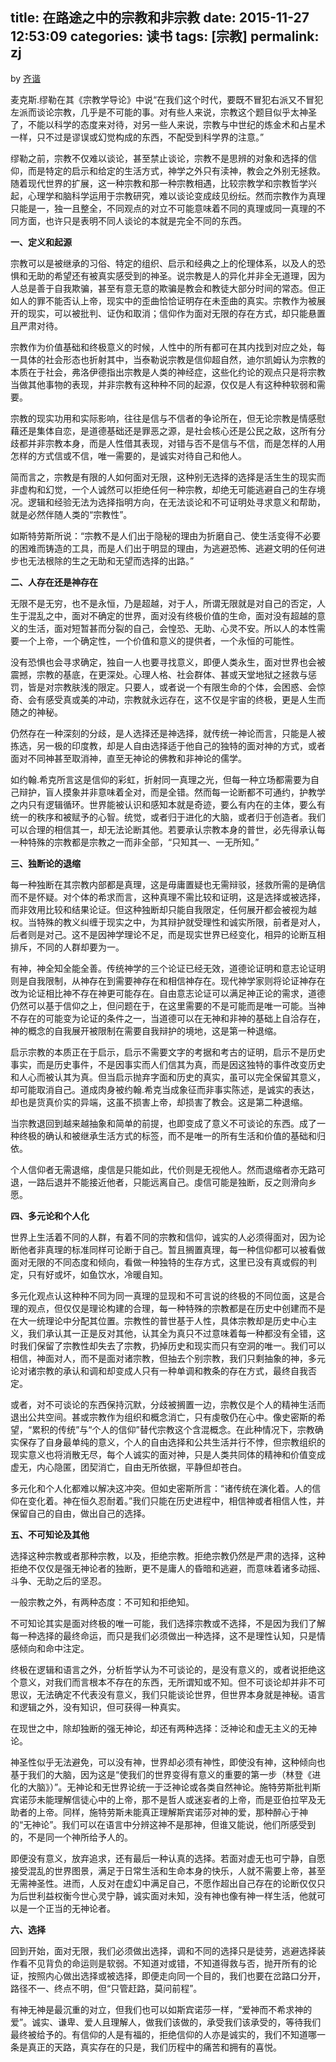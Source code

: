 title: 在路途之中的宗教和非宗教
date: 2015-11-27 12:53:09
categories: 读书
tags: [宗教]
permalink: zj
---
by [齐谐](http://caute.net/about/)

麦克斯.缪勒在其《宗教学导论》中说“在我们这个时代，要既不冒犯右派又不冒犯左派而谈论宗教，几乎是不可能的事。对有些人来说，宗教这个题目似乎太神圣了，不能以科学的态度来对待，对另一些人来说，宗教与中世纪的炼金术和占星术一样，只不过是谬误或幻觉构成的东西，不配受到科学界的注意。”

缪勒之前，宗教不仅难以谈论，甚至禁止谈论，宗教不是思辨的对象和选择的信仰，而是特定的启示和给定的生活方式，神学之外只有渎神，教会之外别无拯救。随着现代世界的扩展，这一种宗教和那一种宗教相遇，比较宗教学和宗教哲学兴起，心理学和脑科学运用于宗教研究，难以谈论变成歧见纷纭。然而宗教作为真理只能是一，独一且整全，不同观点的对立不可能意味着不同的真理或同一真理的不同方面，也许只是表明不同人谈论的本就是完全不同的东西。
<!--more-->

**一、定义和起源**

宗教可以是被继承的习俗、特定的组织、启示和经典之上的伦理体系，以及人的恐惧和无助的希望还有被真实感受到的神圣。说宗教是人的异化并非全无道理，因为人总是善于自我欺骗，甚至有意无意的欺骗是教会和教徒大部分时间的常态。但正如人的罪不能否认上帝，现实中的歪曲恰恰证明存在未歪曲的真实。宗教作为被展开的现实，可以被批判、证伪和取消；信仰作为面对无限的存在方式，却只能悬置且严肃对待。

宗教作为价值基础和终极意义的时候，人性中的所有都可在其内找到对应之处，每一具体的社会形态也折射其中，当泰勒说宗教是信仰超自然，迪尔凯姆认为宗教的本质在于社会，弗洛伊德指出宗教是人类的神经症，这些化约论的观点只是将宗教当做其他事物的表现，并非宗教有这种种不同的起源，仅仅是人有这种种软弱和需要。

宗教的现实功用和实际影响，往往是信与不信者的争论所在，但无论宗教是情感慰藉还是集体自恋，是道德基础还是罪恶之源，是社会核心还是公民之敌，这所有分歧都并非宗教本身，而是人性借其表现，对错与否不是信与不信，而是怎样的人用怎样的方式信或不信，唯一需要的，是诚实对待自己和他人。

简而言之，宗教是有限的人如何面对无限，这种别无选择的选择是活生生的现实而非虚构和幻觉，一个人诚然可以拒绝任何一种宗教，却绝无可能逃避自己的生存境况。逻辑和经验无法为选择指明方向，在无法谈论和不可证明处寻求意义和帮助，就是必然伴随人类的“宗教性”。

如斯特劳斯所说：“宗教不是人们出于隐秘的理由为折磨自己、使生活变得不必要的困难而铸造的工具，而是人们出于明显的理由，为逃避恐怖、逃避文明的任何进步也无法根除的生之无助和无望而选择的出路。”

**二、人存在还是神存在**

无限不是无穷，也不是永恒，乃是超越，对于人，所谓无限就是对自己的否定，人生于混乱之中，面对不确定的世界，面对没有终极价值的生命，面对没有超越的意义的生活，面对短暂甚而分裂的自己，会惶恐、无助、心灵不安。所以人的本性需要一个上帝，一个确定性，一个价值和意义的提供者，一个永恒的可能性。

没有恐惧也会寻求确定，独自一人也要寻找意义，即便人类永生，面对世界也会被震撼，宗教的基底，在更深处。心理人格、社会群体、甚或天堂地狱之拯救与惩罚，皆是对宗教肤浅的限定。只要人，或者说一个有限生命的个体，会困惑、会惊奇、会有感受真或美的冲动，宗教就永远存在，这不仅是宇宙的终极，更是人生而随之的神秘。

仍然存在一种深刻的分歧，是人选择还是神选择，就传统一神论而言，只能是人被拣选，另一极的印度教，却是人自由选择适于他自己的独特的面对神的方式，或者面对不同神甚至取消神，直至无神论的佛教和非神论的儒学。

如约翰.希克所言这是信仰的彩虹，折射同一真理之光，但每一种立场都需要为自己辩护，盲人摸象并非意味着全对，而是全错。然而每一论断都不可通约，护教学之内只有逻辑循环。世界能被认识和感知本就是奇迹，要么有内在的主体，要么有统一的秩序和被赋予的心智。统觉，或者归于进化的大脑，或者归于创造者。我们可以合理的相信其一，却无法论断其他。若要承认宗教本身的普世，必先得承认每一种特殊的宗教都是宗教之一而非全部，“只知其一、一无所知。”

**三、独断论的退缩**

每一种独断在其宗教内部都是真理，这是毋庸置疑也无需辩驳，拯救所需的是确信而不是怀疑。对个体的希求而言，这种真理不需比较和证明，这是选择或被选择，而非效用比较和结果论证。但这种独断却只能自我限定，任何展开都会被视为越权。当特殊的教义纠缠于现实之中，为其辩护就受理性和诚实所限，前者是对人，后者则是对己。这不是因神学理论不足，而是现实世界已经变化，相异的论断互相排斥，不同的人群却要为一。

有神，神全知全能全善。传统神学的三个论证已经无效，道德论证明和意志论证明则是自我限制，从神存在到需要神存在和相信神存在。现代神学家则将论证神存在改为论证相比神不存在神更可能存在。自由意志论证可以满足神正论的需求，道德仍然可以基于信仰之上，但问题在于，在这里需要的不是可能而是唯一可能。当神不存在的可能变为论证的条件之一，当道德可以在无神和非神的基础上自洽存在，神的概念的自我展开被限制在需要自我辩护的境地，这是第一种退缩。

启示宗教的本质正在于启示，启示不需要文字的考据和考古的证明，启示不是历史事实，而是历史事件，不是因事实而人们信其为真，而是因这独特的事件改变历史和人心而被认其为真。但当启示抛弃字面和历史的真实，虽可以完全保留其意义，却可能取消自己。道成肉身被约翰.希克当成象征而非事实陈述，是诚实的表达，却也是货真价实的异端，这虽不损害上帝，却损害了教会。这是第二种退缩。

当宗教退回到越来越抽象和简单的前提，也即变成了意义不可谈论的东西。成了一种终极的确认和被继承生活方式的标签，而不是唯一的所有生活和价值的基础和归依。

个人信仰者无需退缩，虔信是只能如此，代价则是无视他人。然而退缩者亦无路可退，一路后退并不能接近他者，只能远离自己。虔信可能是独断，反之则滑向乡愿。

**四、多元论和个人化**

世界上生活着不同的人群，有着不同的宗教和信仰，诚实的人必须得面对，因为论断他者非真理的标准同样可论断于自己。暂且搁置真理，每一种信仰都可以被看做面对无限的不同态度和倾向，看做一种独特的生存方式，这里已没有真或假的判定，只有好或坏，如鱼饮水，冷暖自知。

多元化观点认这种种不同为同一真理的显现和不可言说的终极的不同位面，这是合理的观点，但仅仅是理论构建的合理，每一种特殊的宗教都是在历史中创建而不是在大一统理论中分配其位置。宗教性的普世基于人性，具体宗教却是历史中心主义，我们承认其一正是反对其他，认其全为真只不过意味着每一种都没有全错，这时我们保留了宗教性却失去了宗教，扔掉历史和现实而只有空洞的唯一。我们可以相信，神面对人，而不是面对诸宗教，但抽去个别宗教，我们只剩抽象的神，多元论对诸宗教的承认和调和却变成人只有一种单调和教条的存在方式，最终自我否定。

或者，对不可谈论的东西保持沉默，分歧被搁置一边，宗教仅是个人的精神生活而退出公共空间。甚或宗教作为组织和概念消亡，只有虔敬仍在心中。像史密斯的希望，“累积的传统”与“个人的信仰”替代宗教这个含混概念。在此种情况下，宗教确实保存了自身最单纯的意义，个人的自由选择和公共生活并行不悖，但宗教组织的现实意义也将消散无尽，每个人诚实的面对神，只是人类共同体的精神和价值变成虚无，内心隐匿，团契消亡，自由无所依据，平静但却苍白。

多元化和个人化都难以解决这冲突。但如史密斯所言：“诸传统在演化着。人的信仰在变化着。神在恒久忍耐着。”我们只能在历史进程中，相信神或者相信人性，并保留自己的自由，做出自己的选择。

**五、不可知论及其他**

选择这种宗教或者那种宗教，以及，拒绝宗教。拒绝宗教仍然是严肃的选择，这种拒绝不仅仅是强无神论者的独断，更不是庸人的昏暗和逃避，而意味着诸多动摇、斗争、无助之后的坚忍。

一般宗教之外，有两种态度：不可知和拒绝知。

不可知论其实是面对终极的唯一可能，我们选择宗教或不选择，不是因为我们了解每一种选择的最终命运，而只是我们必须做出一种选择，这不是理性认知，只是情感倾向和命中注定。

终极在逻辑和语言之外，分析哲学认为不可谈论的，是没有意义的，或者说拒绝这个意义，对我们而言根本不存在的东西，无所谓知或不知。但不可谈论却并非不可思议，无法确定不代表没有意义，我们只能谈论世界，但世界本身就是神秘。语言和逻辑之外，没有知识，但可获得一种真实。

在现世之中，除却独断的强无神论，却还有两种选择：泛神论和虚无主义的无神论。

神圣性似乎无法避免，可以没有神，世界却必须有神性，即使没有神，这种倾向也基于我们的大脑，因为这是“使我们的世界变得有意义的重要的第一步（林登《进化的大脑》）”。无神论和无世界论统一于泛神论或各类自然神论。施特劳斯批判斯宾诺莎未能理解信徒心中的上帝，那不是哲人或迷妄者的上帝，而是亚伯拉罕及无助者的上帝。同样，施特劳斯未能真正理解斯宾诺莎对神的爱，那种醉心于神的“无神论”。我们可以在语言中分辨这神不是那神，但谁又能说，他们所感受到的，不是同一个神所给予人的。

即便没有意义，放弃追求，还有最后一种认真的选择。若面对虚无也可宁静，自愿接受混乱的世界图景，满足于日常生活和生命本身的快乐，人就不需要上帝，甚至无需神圣性。进而，人反对在虚幻中满足自己，不愿作超出自己存在的论断仅仅只为后世利益权衡今世心灵宁静，诚实面对未知，没有神也像有神一样生活，他就可以是一个正当的无神论者。

**六、选择**

回到开始，面对无限，我们必须做出选择，调和不同的选择只是徒劳，逃避选择装作看不见背负的命运则是软弱。不知道对或错，不知道得救与否，抛开所有的论证，按照内心做出选择或被选择，即便走向同一个目的，我们也要在岔路口分开，路径不一、终点不明，但“只管赶路，莫问前程”。

有神无神是最沉重的对立，但我们也可以如斯宾诺莎一样，“爱神而不希求神的爱”。诚实、谦卑、爱人且理解人，做我们该做的，承受我们该承受的，等待我们最终被给予的。有信仰的人是有福的，拒绝信仰的人亦是诚实的，我们不知道哪一条是真正的天路，真实存在的只是，我们历程中的痛苦和拥有的喜悦。
